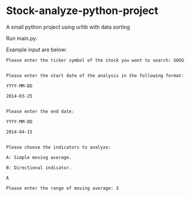 # Stock-analyze-python-project
A small python project using urllib with data sorting

Run main.py. 

Example input are below:

    Please enter the ticker symbol of the stock you want to search: GOOG
    
    
    Please enter the start date of the analysis in the following format:
    
    YYYY-MM-DD
    
    2014-03-25
    
    
    Please enter the end date:
    
    YYYY-MM-DD
    
    2014-04-15
    
    
    Please choose the indicators to analyze:
    
    A: Simple moving average.
    
    B: Directional indicator.
    
    A
    
    Please enter the range of moving average: 3


